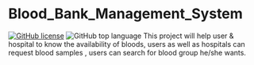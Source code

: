 # Blood_Bank_Management_System
[![GitHub license](https://img.shields.io/github/license/VirusZzHkP/Blood_Bank_Management_System?style=for-the-badge)](https://github.com/VirusZzHkP/Blood_Bank_Management_System/blob/main/LICENSE)
![GitHub top language](https://img.shields.io/github/languages/top/VirusZzHkP/Blood_Bank_Management_System?color=gree&style=for-the-badge)
This project will help user &amp; hospital to know the availability of bloods, users as well as hospitals can request blood samples , users can search for blood group he/she wants.
